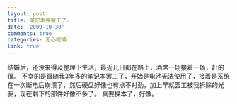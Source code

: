 ```yaml
---
layout: post
title: 笔记本要罢工了。
date: '2009-10-30'
comments: true
categories: 无心呢喃
link: true
---
```

&#32467;&#23130;&#21518;&#65292;&#36824;&#27809;&#26469;&#24471;&#21450;&#25972;&#29702;&#19979;&#29983;&#27963;&#65292;&#26368;&#36817;&#20960;&#26085;&#37117;&#22312;&#36335;&#19978;&#65292;&#37202;&#24109;&#19968;&#22330;&#25509;&#30528;&#19968;&#22330;&#65292;&#36214;&#30340;&#24456;&#12290;
&#19981;&#24184;&#30340;&#26159;&#36319;&#38543;&#25105;3&#24180;&#22810;&#30340;&#31508;&#35760;&#26412;&#32610;&#24037;&#20102;&#65292;&#24320;&#22987;&#26159;&#30005;&#27744;&#26080;&#27861;&#20351;&#29992;&#20102;&#65292;&#25509;&#30528;&#26159;&#31995;&#32479;&#22312;&#19968;&#27425;&#26029;&#30005;&#21518;&#23849;&#28291;&#20102;&#65292;&#28982;&#21518;&#30828;&#30424;&#22909;&#20687;&#20063;&#26377;&#28857;&#19981;&#23545;&#21170;&#65292;&#21152;&#19978;&#26089;&#23601;&#32610;&#24037;&#34987;&#25105;&#25286;&#38500;&#30340;&#20809;&#39537;&#65292;&#29616;&#22312;&#21097;&#19979;&#30340;&#37096;&#20214;&#22909;&#20687;&#19981;&#22810;&#20102;&#12290;
&#30495;&#35201;&#25442;&#26412;&#20102;&#65292;&#22909;&#20687;&#12290;
